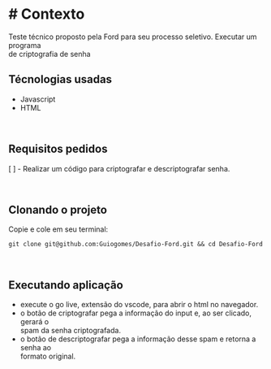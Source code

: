 # # Contexto
Teste técnico proposto pela Ford para seu processo seletivo. Executar um programa \
de criptografia de senha
## Técnologias usadas

- Javascript
- HTML

<br>

## Requisitos pedidos

[ ] - Realizar um código para criptografar e descriptografar senha.


<br>

## Clonando o projeto

Copie e cole em seu terminal:

```
git clone git@github.com:Guiogomes/Desafio-Ford.git && cd Desafio-Ford
```

<br>

## Executando aplicação

- execute o go live, extensão do vscode, para abrir o html no navegador.
- o botão de criptografar pega a informação do input e, ao ser clicado, gerará o \
spam da senha criptografada.
- o botão de descriptografar pega a informação desse spam e retorna a senha ao \
formato original.